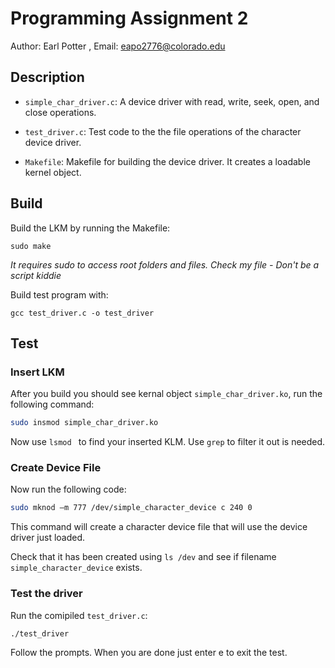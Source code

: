 # Programming Assignment 2
Author: Earl Potter , Email: eapo2776@colorado.edu

## Description
- ``simple_char_driver.c``: A device driver with read, write, seek, open, and close operations.

- ``test_driver.c``: Test code to the the file operations of the character device driver.

- ``Makefile``: Makefile for building the device driver. It creates a loadable kernel object.

## Build
Build the LKM by running the Makefile:
```
sudo make
```
_It requires sudo to access root folders and files. Check my file - Don't be a script kiddie_ 

Build test program with:
```
gcc test_driver.c -o test_driver
```

## Test

### Insert LKM
After you build you should see kernal object ``simple_char_driver.ko``, run the following command:
```bash
sudo insmod simple_char_driver.ko
```
Now use ``lsmod `` to find your inserted KLM. Use ``grep`` to filter it out is needed.

### Create Device File

Now run the following code:
```bash
sudo mknod –m 777 /dev/simple_character_device c 240 0
```
This command will create a character device file that will use the device driver just loaded.

Check that it has been created using ``ls /dev`` and see if filename ``simple_character_device`` exists.

### Test the driver
Run the comipiled ``test_driver.c``:
 ```
 ./test_driver
 ```
 Follow the prompts. When you are done just enter e to exit the test.
